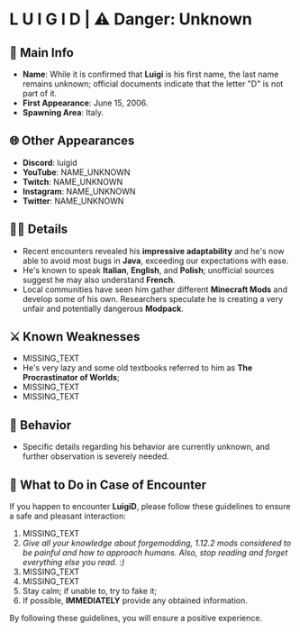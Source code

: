 # L U I G I D | ⚠️ Danger: Unknown

## 📅 Main Info
- **Name**: While it is confirmed that **Luigi** is his first name, the last name remains unknown; official documents indicate that the letter "D" is not part of it.
- **First Appearance**: June 15, 2006.
- **Spawning Area**: Italy.

## 🌐 Other Appearances
- **Discord**: luigid
- **YouTube**: NAME_UNKNOWN
- **Twitch**: NAME_UNKNOWN
- **Instagram**: NAME_UNKNOWN
- **Twitter**: NAME_UNKNOWN

## 🧑‍💻 Details
- Recent encounters revealed his **impressive adaptability** and he's now able to avoid most bugs in **Java**, exceeding our expectations with ease.
- He's known to speak **Italian**, **English**, and **Polish**; unofficial sources suggest he may also understand **French**.
- Local communities have seen him gather different **Minecraft Mods** and develop some of his own. Researchers speculate he is creating a very unfair and potentially dangerous **Modpack**.

## ⚔️ Known Weaknesses
- MISSING_TEXT
- He's very lazy and some old textbooks referred to him as **The Procrastinator of Worlds**;
- MISSING_TEXT
- MISSING_TEXT

## 🤔 Behavior
- Specific details regarding his behavior are currently unknown, and further observation is severely needed.

## 🛑 What to Do in Case of Encounter
If you happen to encounter **LuigiD**, please follow these guidelines to ensure a safe and pleasant interaction:
1. MISSING_TEXT
2. *Give all your knowledge about forgemodding, 1.12.2 mods considered to be painful and how to approach humans. Also, stop reading and forget everything else you read. :)*
3. MISSING_TEXT
4. MISSING_TEXT
5. Stay calm; if unable to, try to fake it;
6. If possible, **IMMEDIATELY** provide any obtained information.

By following these guidelines, you will ensure a positive experience.
